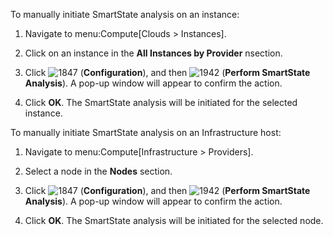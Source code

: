 To manually initiate SmartState analysis on an instance:

1.  Navigate to menu:Compute\[Clouds \> Instances\].

2.  Click on an instance in the **All Instances by Provider** nsection.

3.  Click ![1847](1847.png) (**Configuration**), and then
    ![1942](1942.png) (**Perform SmartState Analysis**). A pop-up window
    will appear to confirm the action.

4.  Click **OK**. The SmartState analysis will be initiated for the
    selected instance.

To manually initiate SmartState analysis on an Infrastructure host:

1.  Navigate to menu:Compute\[Infrastructure \> Providers\].

2.  Select a node in the **Nodes** section.

3.  Click ![1847](1847.png) (**Configuration**), and then
    ![1942](1942.png) (**Perform SmartState Analysis**). A pop-up window
    will appear to confirm the action.

4.  Click **OK**. The SmartState analysis will be initiated for the
    selected node.

